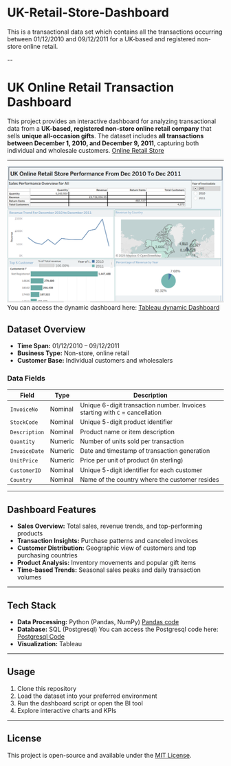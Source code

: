 # UK-Retail-Store-Dashboard
This is a transactional data set which contains all the transactions occurring between 01/12/2010 and 09/12/2011 for a UK-based and registered non-store online retail.

--

# UK Online Retail Transaction Dashboard

This project provides an interactive dashboard for analyzing transactional data from a **UK-based, registered non-store online retail company** that sells **unique all-occasion gifts**. The dataset includes **all transactions between December 1, 2010, and December 9, 2011**, capturing both individual and wholesale customers.
[Online Retail Store](https://archive.ics.uci.edu/dataset/352/online+retail)

---
![alt image](https://github.com/wolethomas78/UK-Retail-Store-Dashboard/blob/2d2224a81a0cb3db91c894ea19cc1d3a6ec2b98a/UKdashboard.png)
You can access the dynamic dashboard here: [Tableau dynamic Dashboard](https://public.tableau.com/app/profile/oluwole.fagbemi2492/viz/UKonlineRetailDashboard/Dashboard1?publish=yes)


## Dataset Overview

- **Time Span:** 01/12/2010 – 09/12/2011  
- **Business Type:** Non-store, online retail  
- **Customer Base:** Individual customers and wholesalers  

### **Data Fields**

| Field        | Type     | Description                                                                 |
|--------------|----------|-----------------------------------------------------------------------------|
| `InvoiceNo`  | Nominal  | Unique 6-digit transaction number. Invoices starting with `C` = cancellation |
| `StockCode`  | Nominal  | Unique 5-digit product identifier                                            |
| `Description`| Nominal  | Product name or item description                                             |
| `Quantity`   | Numeric  | Number of units sold per transaction                                         |
| `InvoiceDate`| Numeric  | Date and timestamp of transaction generation                                 |
| `UnitPrice`  | Numeric  | Price per unit of product (in sterling)                                       |
| `CustomerID` | Nominal  | Unique 5-digit identifier for each customer                                  |
| `Country`    | Nominal  | Name of the country where the customer resides                               |

---

## Dashboard Features

- **Sales Overview:** Total sales, revenue trends, and top-performing products  
- **Transaction Insights:** Purchase patterns and canceled invoices  
- **Customer Distribution:** Geographic view of customers and top purchasing countries  
- **Product Analysis:** Inventory movements and popular gift items  
- **Time-based Trends:** Seasonal sales peaks and daily transaction volumes  

---

## Tech Stack

- **Data Processing:** Python (Pandas, NumPy) [Pandas code](https://github.com/wolethomas78/UK-Retail-Store-Dashboard/blob/cb4d7b8c7fc9fa9ac13a83786eb6e672572d977b/Python_code)
- **Database:** SQL (Postgresql) You can access the Postgresql code here: [Postgresql Code](https://github.com/wolethomas78/UK-Retail-Store-Dashboard/blob/3b491545bf525d2d57c305ae573954f6c1562e0b/Postgresql_codes)
- **Visualization:** Tableau 

---

## Usage

1. Clone this repository  
2. Load the dataset into your preferred environment  
3. Run the dashboard script or open the BI tool  
4. Explore interactive charts and KPIs  

---

## License







This project is open-source and available under the [MIT License](LICENSE).

